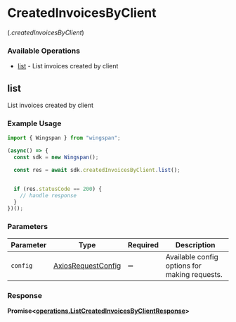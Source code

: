 # CreatedInvoicesByClient
(*.createdInvoicesByClient*)

### Available Operations

* [list](#list) - List invoices created by client

## list

List invoices created by client

### Example Usage

```typescript
import { Wingspan } from "wingspan";

(async() => {
  const sdk = new Wingspan();

  const res = await sdk.createdInvoicesByClient.list();


  if (res.statusCode == 200) {
    // handle response
  }
})();
```

### Parameters

| Parameter                                                    | Type                                                         | Required                                                     | Description                                                  |
| ------------------------------------------------------------ | ------------------------------------------------------------ | ------------------------------------------------------------ | ------------------------------------------------------------ |
| `config`                                                     | [AxiosRequestConfig](https://axios-http.com/docs/req_config) | :heavy_minus_sign:                                           | Available config options for making requests.                |


### Response

**Promise<[operations.ListCreatedInvoicesByClientResponse](../../models/operations/listcreatedinvoicesbyclientresponse.md)>**

